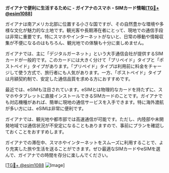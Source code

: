 **ガイアナで便利に生活するために - ガイアナのスマホ・SIMカード情報[[TG💪+ @esim1088](https://t.me/s/esim1088)]**

ガイアナは南アメリカ北部に位置する小さな国ですが、その自然豊かな環境や多様な文化が魅力的な土地です。観光客や長期滞在者にとって、現地での通信手段は非常に重要です。特にスマホやインターネットがないと、日常の移動や情報収集が不便になるのはもちろん、観光地での体験も十分に楽しめません。

ガイアナでは、主に「デジタルガーネット」という大手通信会社が提供するSIMカードが一般的です。このカードには大きく分けて「プリペイド」タイプと「ポストペイド」タイプがあります。「プリペイド」タイプは利用前に料金をチャージして使う方式で、旅行者にも人気があります。一方、「ポストペイド」タイプは月額契約制で、安定した通信品質を求める方におすすめです。

最近では、eSIMも注目されています。eSIMとは物理的なカードを持たずに、スマホやタブレットに直接インストールできるSIMカードのことです。ガイアナでも対応機種があれば、簡単に現地の通信サービスを入手できます。特に海外渡航が多い方には、eSIMは非常に便利です。

ガイアナでは、観光地や都市部では高速通信が可能です。ただし、内陸部や未開発地域では通信状況が不安定になることもありますので、事前にプランを確認しておくことをおすすめします。

ガイアナでの滞在中、スマホやインターネットをスムーズに利用することで、より充実した旅や生活を送ることができます。ぜひ最適なSIMカードやeSIMを選んで、ガイアナでの時間を存分に楽しんでください。

[[TG💪+ @esim1088](https://t.me/s/esim1088) ![Image](https://i.postimg.cc/Y0z9fWf4/image.png)]
